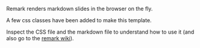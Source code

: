 Remark renders markdown slides in the browser on the fly.

A few css classes have been added to make this template.

Inspect the CSS file and the markdown file to understand how to use it (and also go to the [remark wiki](https://github.com/gnab/remark/wiki)).

